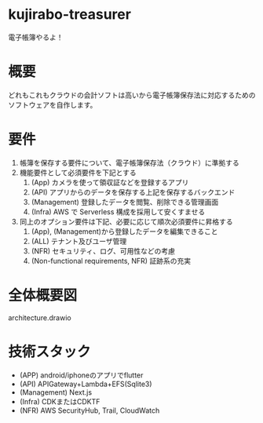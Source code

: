 # kujirabo-treasurer
電子帳簿やるよ！

# 概要
どれもこれもクラウドの会計ソフトは高いから電子帳簿保存法に対応するためのソフトウェアを自作します。

# 要件
1. 帳簿を保存する要件について、電子帳簿保存法（クラウド）に準拠する
2. 機能要件として必須要件を下記とする
   1. (App) カメラを使って領収証などを登録するアプリ
   2. (API) アプリからのデータを保存する上記を保存するバックエンド
   3. (Management) 登録したデータを閲覧、削除できる管理画面
   5. (Infra) AWS で Serverless 構成を採用して安くすませる
3. 同上のオプション要件は下記、必要に応じて順次必須要件に昇格する
   1. (App), (Management)から登録したデータを編集できること
   2. (ALL) テナント及びユーザ管理
   3. (NFR) セキュリティ、ログ、可用性などの考慮
   4. (Non-functional requirements, NFR) 証跡系の充実

# 全体概要図

architecture.drawio

# 技術スタック

* (APP) android/iphoneのアプリでflutter
* (API) APIGateway+Lambda+EFS(Sqlite3)
* (Management) Next.js
* (Infra) CDKまたはCDKTF
* (NFR) AWS SecurityHub, Trail, CloudWatch
